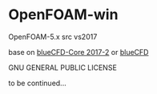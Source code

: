 # OpenFOAM-win
OpenFOAM-5.x src 
vs2017

base on [blueCFD-Core 2017-2](http://bluecfd.github.io/Core/Downloads/#bluecfd-core-2017-2)
or [blueCFD](https://github.com/blueCFD/OpenFOAM-dev)

GNU GENERAL PUBLIC LICENSE

to be continued...
